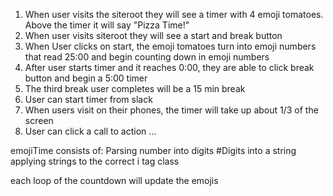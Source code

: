 1. When user visits the siteroot they will see a timer with 4 emoji tomatoes. Above the timer it will say "Pizza Time!"
2. When user visits siteroot they will see a start and break button
3. When User clicks on start, the emoji tomatoes turn into emoji numbers that read 25:00 and begin counting down in emoji numbers
4. After user starts timer and it reaches 0:00, they are able to click break button and begin a 5:00 timer
5. The third break user completes will be a 15 min break
6. User can start timer from slack
7. When users visit on their phones, the timer will take up about 1/3 of the screen
8. User can click a call to action ...

emojiTime
consists of:
Parsing number into digits
#Digits into a string
applying strings to the correct i tag class

each loop of the countdown will update the emojis

